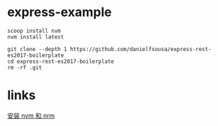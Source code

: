 # express-example


```
scoop install nvm
nvm install latest
```


```
git clone --depth 1 https://github.com/danielfsousa/express-rest-es2017-boilerplate
cd express-rest-es2017-boilerplate
rm -rf .git
```


# links

[安装 nvm 和 nrm](https://blog.csdn.net/Tyro_java/article/details/51232458)